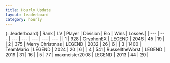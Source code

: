 ```yaml
---
title: Hourly Update
layout: leaderboard
category: hourly
---
```


{: .leaderboard}
| Rank | LV | Player | Division | Elo | Wins | Losses |
| --- | --- | --- | --- | --- | --- | --- |
| <span data-change="0">1</span> | 928 | <span title="ID: 315148">GryphonEX</span> | LEGEND | <span data-change="6">2046</span> | <span data-change="1">45</span> | <span data-change="0">19</span> |
| <span data-change="0">2</span> | 375 | <span title="ID: 382502">Merry Christmas</span> | LEGEND | <span data-change="0">2032</span> | <span data-change="0">26</span> | <span data-change="0">6</span> |
| <span data-change="5">3</span> | 1400 | <span title="ID: 164871">TeamMario</span> | LEGEND | <span data-change="19">2024</span> | <span data-change="3">20</span> | <span data-change="0">6</span> |
| <span data-change="7">4</span> | 541 | <span title="ID: 388751">RusselltheWorst</span> | LEGEND | <span data-change="20">2019</span> | <span data-change="3">31</span> | <span data-change="0">16</span> |
| <span data-change="0">5</span> | 77 | <span title="ID: 410122">maxmeister2008</span> | LEGEND | <span data-change="6">2013</span> | <span data-change="1">44</span> | <span data-change="0">20</span> |